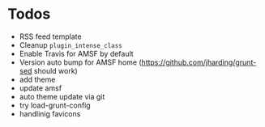 # Todos

- RSS feed template
- Cleanup `plugin_intense_class`
- Enable Travis for AMSF by default
- Version auto bump for AMSF home (https://github.com/jharding/grunt-sed should work)
- add theme
- update amsf
- auto theme update via git
- try load-grunt-config
- handlinig favicons
